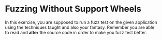 # Fuzzing Without Support Wheels
In this exercise, you are supposed to run a fuzz test on the given application using the techniques taught and also your fantasy. Remember you are able to read and **alter** the source code in order to make you fuzz test better. 


